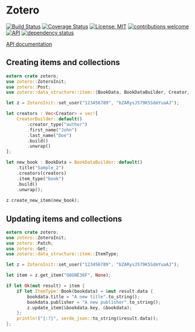 # Zotero

[![Build Status](https://travis-ci.org/Eonm/zotero.svg?branch=master)](https://travis-ci.org/Eonm/zotero)
[![Coverage Status](https://coveralls.io/repos/github/Eonm/zotero/badge.svg?branch=master)](https://coveralls.io/github/Eonm/zotero?branch=master)
[![License: MIT](https://img.shields.io/badge/License-MIT-yellow.svg)](https://opensource.org/licenses/MIT)
[![contributions welcome](https://img.shields.io/badge/contributions-welcome-brightgreen.svg?style=flat)](https://github.com/Eonm/zotero/issues)
[![API](https://docs.rs/zotero/badge.svg)](https://docs.rs/zotero)
[![dependency status](https://deps.rs/repo/github/eonm/zotero/status.svg)](https://deps.rs/repo/github/eonm/zotero)

[API documentation](https://docs.rs/zotero/)

## Creating items and collections

```rust
extern crate zotero;
use zotero::ZoteroInit;
use zotero::Post;
use zotero::data_structure::item::{BookData, BookDataBuilder, Creator, CreatorBuilder};

let z = ZoteroInit::set_user("123456789", "bZARysJ579K5SdmYuaAJ");

let creators : Vec<Creator> = vec![
    CreatorBuilder::default()
        .creator_type("author")
        .first_name("John")
        .last_name("Doe")
        .build()
        .unwrap()
];

let new_book : BookData = BookDataBuilder::default()
    .title("Sample_2")
    .creators(creators)
    .item_type("book")
    .build()
    .unwrap();
    
z.create_new_item(new_book);
```

## Updating items and collections

```rust
extern crate zotero;
use zotero::ZoteroInit;
use zotero::Patch;
use zotero::Get;
use zotero::data_structure::item::ItemType;

let z = ZoteroInit::set_user("123456789", "bZARysJ579K5SdmYuaAJ");

let item = z.get_item("Q8GNE36F", None);

if let Ok(mut result) = item {
    if let ItemType::Book(bookdata) = &mut result.data {
        bookdata.title = "A new title".to_string();
        bookdata.publisher = "A new publisher".to_string();
        z.update_item(&bookdata.key, &bookdata);
    };
    println!("{:?}", serde_json::to_string(&result.data));
};
```
